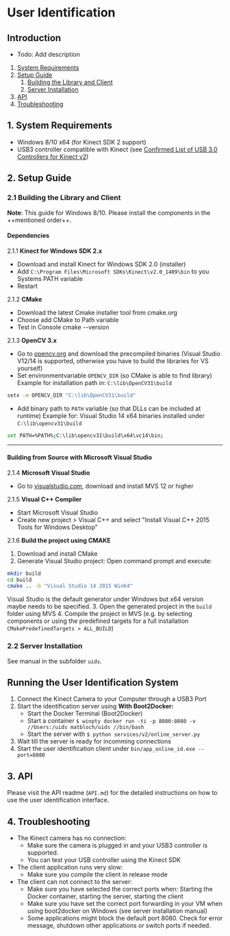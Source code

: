 # User Identification

## Introduction

- Todo: Add description


1. [System Requirements](#system-requirements)  
2. [Setup Guide](#setup-guide) 
	1. [Building the Library and Client](#21-building-the-library-and-client)
  	2. [Server Installation](#22-server-installation)
3. [API](#api)
4. [Troubleshooting](#troubleshooting)



## 1. System Requirements

- Windows 8/10 x64 (for Kinect SDK 2 support)
- USB3 controller compatible with Kinect (see [Confirmed List of USB 3.0 Controllers for Kinect v2](https://social.msdn.microsoft.com/Forums/en-US/bb379e8b-4258-40d6-92e4-56dd95d7b0bb/confirmed-list-of-usb-30-pcie-cardslaptopsconfigurations-which-work-for-kinect-v2-during?forum=kinectv2sdk))


## 2. Setup Guide

### 2.1 Building the Library and Client
**Note**: This guide for Windows 8/10. Please install the components in the ++mentioned order++.

#### Dependencies

2.1.1 **Kinect for Windows SDK 2.x**
- Download and install Kinect for Windows SDK 2.0 (installer)
- Add `C:\Program Files\Microsoft SDKs\Kinect\v2.0_1409\bin` to you Systems PATH variable
- Restart

2.1.2 **CMake**
- Download the latest Cmake installer tool from cmake.org
- Choose add CMake to Path variable
- Test in Console cmake --version

2.1.3 **OpenCV 3.x**
- Go to [opencv.org](http://opencv.org) and download the precompiled binaries (Visual Studio V12/14 is supported, otherwise you have to build the libraries for VS yourself)
- Set environmentvariable `OPENCV_DIR` (so CMake is able to find library)
Example for installation path in: `C:\lib\OpenCV31\build`
```bash
setx -m OPENCV_DIR "C:\lib\OpenCV31\build"
```
- Add binary path to `PATH` variable (so that DLLs can be included at runtime)
Example for: Visual Studio 14 x64 binaries installed under `C:\lib\opencv31\build`
```bash
set PATH=%PATH%;C:\lib\opencv31\build\x64\vc14\bin;
```

---------------

#### Building from Source with Microsoft Visual Studio

2.1.4 **Microsoft Visual Studio**
- Go to [visualstudio.com](https://www.visualstudio.com/), download and install MVS 12 or higher

2.1.5 **Visual C++ Compiler**
- Start Microsoft Visual Studio
- Create new project > Visual C++ and select "Install Visual C++ 2015 Tools for Windows Desktop"

2.1.6 **Build the project using CMAKE**
1. Download and install CMake
2. Generate Visual Studio project:
Open command prompt and execute:
```bash
mkdir build
cd build
cmake .. -G "Visual Studio 14 2015 Win64"
```
Visual Studio is the default generator under Windows but x64 version maybe needs to be specified.
3. Open the generated project in the `build` folder using MVS
4. Compile the project in MVS (e.g. by selecting components or using the predefined targets for a full installation `CMakePredefinedTargets > ALL_BUILD`)


### 2.2 Server Installation

See manual in the subfolder `uids`.

## Running the User Identification System

1. Connect the Kinect Camera to your Computer through a USB3 Port
2. Start the identification server using **With Boot2Docker:**
	- Start the Docker Terminal (Boot2Docker)
	- Start a container `$ winpty docker run -ti -p 8080:8080 -v //Users:/uids matbloch/uids //bin/bash`
	- Start the server with `$ python services/v2/online_server.py`
3. Wait till the server is ready for incomming connections
4. Start the user identification client under `bin/app_online_id.exe --port=8080`


## 3. API
Please visit the API readme (`API.md`) for the detailed instructions on how to use the user identification interface.


## 4. Troubleshooting

- The Kinect camera has no connection:
	- Make sure the camera is plugged in and your USB3 controller is supported.
	- You can test your USB controller using the Kinect SDK
- The client application runs very slow:
	- Make sure you compile the client in release mode
- The client can not connect to the server:
	- Make sure you have selected the correct ports when: Starting the Docker container, starting the server, starting the client
	- Make sure you have set the correct port forwarding in your VM when using boot2docker on Windows (see server installation manual)
	- Some applications might block the default port 8080. Check for error message, shutdown other applications or switch ports if needed.
